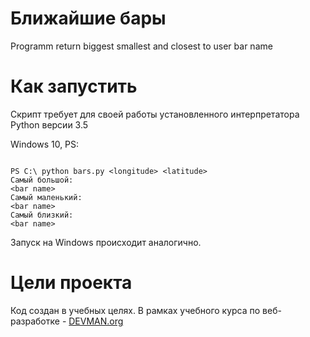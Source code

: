 # Ближайшие бары

Programm return biggest smallest and closest to user bar name

# Как запустить

Скрипт требует для своей работы установленного интерпретатора Python версии 3.5

Windows 10, PS:
```#!bash

PS C:\ python bars.py <longitude> <latitude>
Самый большой:
<bar name>
Самый маленький:
<bar name>
Самый близкий:
<bar name>
```

Запуск на Windows происходит аналогично.

# Цели проекта

Код создан в учебных целях. В рамках учебного курса по веб-разработке - [DEVMAN.org](https://devman.org)
